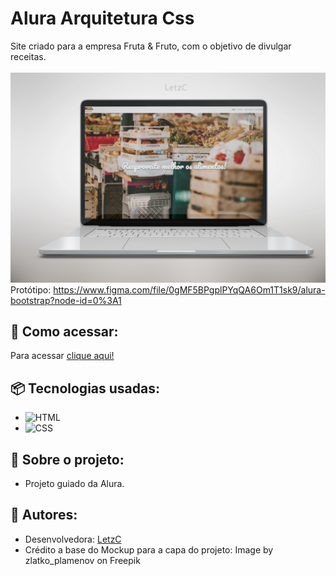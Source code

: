 # Alura Arquitetura Css
Site criado para a empresa Fruta & Fruto, com o objetivo de divulgar receitas. 
<br/><br/>
<img src="./assets/img/ORH92S1.jpg" alt="Minha Figura">
Protótipo: https://www.figma.com/file/0gMF5BPgplPYqQA6Om1T1sk9/alura-bootstrap?node-id=0%3A1

##  :mag_right: Como acessar:
Para acessar [clique aqui!](https://letzc.github.io/Arquitetura-CSS/#)

## 📦 Tecnologias usadas:
- ![HTML](https://img.shields.io/badge/HTML-239120?style=for-the-badge&logo=html5&logoColor=white)
- ![CSS](https://img.shields.io/badge/CSS-239120?&style=for-the-badge&logo=css3&logoColor=white)

## :memo: Sobre o projeto:
- Projeto guiado da Alura.

## :file_folder: Autores:
- Desenvolvedora: [LetzC](https://github.com/LetzC)
- Crédito a base do Mockup para a capa do projeto: Image by zlatko_plamenov on Freepik
